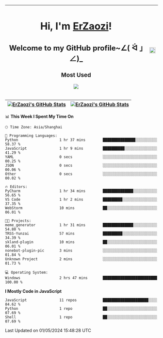 |<h1>Hi, I'm <a href="https://github.com/erzaozi">ErZaozi</a>! </h1><h2>Welcome to my GitHub profile~∠( ᐛ 」∠)_</h2><p><h3>Most Used</h3><img src="https://skillicons.dev/icons?i=github,vscode,visualstudio,ubuntu,postman,pycharm,webstorm,git,docker"></p>|<img decoding="async" align=center src="https://cdn.jsdelivr.net/gh/erzaozi/erzaozi/image.gif" width="100%">|
| ----- | ----- |

| <a href="https://github.com/erzaozi"><img align="center" src="https://github-readme-stats.vercel.app/api/top-langs/?username=erzaozi&title_color=44cef6&text_color=4b5cc4&icon_color=2bbc8a&bg_color=white&langs_count=4&hide_border=true" alt="ErZaozi's GitHub Stats" /></a> | <a href="https://github.com/erzaozi"><img align="center" src="https://github-readme-stats.vercel.app/api?username=erzaozi&show_icons=true&line_height=27&count_private=true&title_color=44cef6&text_color=4b5cc4&icon_color=2bbc8a&bg_color=white&hide_border=true" alt="ErZaozi's GitHub Stats" /></a> |
| ----- | ----- |
<!--START_SECTION:waka-->
📊 **This Week I Spent My Time On** 

```text
🕑︎ Time Zone: Asia/Shanghai

💬 Programming Languages: 
Python                   1 hr 37 mins        ███████████████░░░░░░░░░░   58.37 % 
JavaScript               1 hr 9 mins         ██████████░░░░░░░░░░░░░░░   41.29 % 
YAML                     0 secs              ░░░░░░░░░░░░░░░░░░░░░░░░░   00.25 % 
JSON                     0 secs              ░░░░░░░░░░░░░░░░░░░░░░░░░   00.06 % 
Other                    0 secs              ░░░░░░░░░░░░░░░░░░░░░░░░░   00.02 % 

🔥 Editors: 
PyCharm                  1 hr 34 mins        ██████████████░░░░░░░░░░░   56.65 % 
VS Code                  1 hr 2 mins         █████████░░░░░░░░░░░░░░░░   37.35 % 
WebStorm                 10 mins             ██░░░░░░░░░░░░░░░░░░░░░░░   06.01 % 

🐱‍💻 Projects: 
meme_generator           1 hr 31 mins        ██████████████░░░░░░░░░░░   54.80 % 
TRSS-Yunzai              57 mins             █████████░░░░░░░░░░░░░░░░   34.39 % 
skland-plugin            10 mins             ██░░░░░░░░░░░░░░░░░░░░░░░   06.01 % 
nonebot-plugin-pic       3 mins              ░░░░░░░░░░░░░░░░░░░░░░░░░   01.84 % 
Unknown Project          2 mins              ░░░░░░░░░░░░░░░░░░░░░░░░░   01.73 % 

💻 Operating System: 
Windows                  2 hrs 47 mins       █████████████████████████   100.00 % 
```

**I Mostly Code in JavaScript** 

```text
JavaScript               11 repos            █████████████████████░░░░   84.62 % 
Python                   1 repo              ██░░░░░░░░░░░░░░░░░░░░░░░   07.69 % 
Shell                    1 repo              ██░░░░░░░░░░░░░░░░░░░░░░░   07.69 % 
```




 Last Updated on 01/05/2024 15:48:28 UTC
<!--END_SECTION:waka-->
